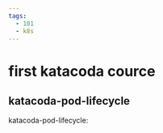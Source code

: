 ```yaml
---
tags:
  - 101
  - k8s
---
```


# first katacoda cource

## katacoda-pod-lifecycle

katacoda-pod-lifecycle:

<script src="//katacoda.com/embed.js"></script>

<div id="katacoda-pod-lifecycle"
    data-katacoda-id="ptux/courses/kubernetes/pod-lifecycle"
    data-katacoda-color="004d7f"
    style="height: 600px; padding-top: 20px;">
</div>
